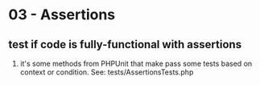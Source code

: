 # 03 - Assertions

## test if code is fully-functional with assertions

1. it's some methods from PHPUnit that make pass some tests based on context or condition. See: tests/AssertionsTests.php

